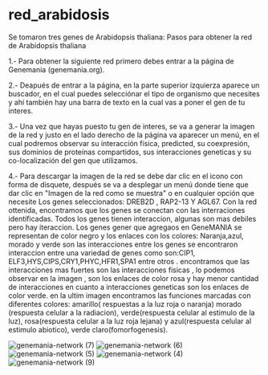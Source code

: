 # red_arabidosis
Se tomaron tres  genes de Arabidopsis thaliana:
Pasos para obtener la red de Arabidopsis thaliana                                                                                                                                                                                                                                                                                               

1.- Para obtener la siguiente red primero debes entrar a la página de Genemania (genemania.org).

2.- Deapués de entrar a la página, en la parte superior izquierza aparece un buscador, en el cual puedes selecciónar el tipo de organismo que necesites y ahí también hay una barra de texto en la cual vas a poner el gen de tu interes.

3.- Una vez que hayas puesto tu gen de interes, se va a generar la imagen de la red y justo en el lado derecho de la página va aparecer un menú, en el cual podremos observar su interacción fisica, predicted, su coexpresión, sus dominios de proteínas compartidos, sus interacciones geneticas y su co-localización del gen que utilizamos.

4.- Para descargar la imagen de la red se debe dar clic en el icono con forma de disquete, después se va a desplegar un menú donde tiene que dar clic en "Imagen de la red como se muestra" o en cualquier opción que necesite
Los genes seleccionados: DREB2D , RAP2-13 Y AGL67.
Con la red ottenida, encontramos que los genes se conectan con las interraciones identificadas. Todos los genes tienen interaccion, algunas son mas debiles pero hay iteraccion.
Los genes  gener que agregaos  en GeneMANIA se representan de color negro y los enlaces con los colores: Naranja,azul, morado y verde son las interacciones entre los genes
se encontraron interaccion entre una variedad de genes como son:CIP1, ELF3,HYS,CIPS,CRY1,PHYC,HFR1,SPA1 entre otros .
encontramos que las interacciones mas fuertes son las interacciones fisicas , lo podemos observar en la imagen , son los enlaces de color rosa y hay menor cantidad de interacciones en cuanto  a interacciones geneticas son los enlaces de color verde.
en la ultim imagen encontramos las funciones marcadas con diferentes colores: amarillo( respuestas a la luz roja o naranja) morado (respuesta celular a la radiacion), verde(respuesta celular al estimulo de la luz), rosa(respuesta celular a la luz roja lejana) y azul(respuesta celular al estimulo abiotico),  verde claro(fomorfogenesis).

![genemania-network (7)](https://user-images.githubusercontent.com/67028145/85821298-f33d7280-b73d-11ea-80f4-7b745e157927.jpg)
![genemania-network (6)](https://user-images.githubusercontent.com/67028145/85821301-f59fcc80-b73d-11ea-8050-23a21e404088.jpg)
![genemania-network (5)](https://user-images.githubusercontent.com/67028145/85821307-f9335380-b73d-11ea-9e2a-fc6ab358fe67.jpg)
![genemania-network (4)](https://user-images.githubusercontent.com/67028145/85821311-fb95ad80-b73d-11ea-9a0a-f20048328637.jpg)
![genemania-network (9)](https://user-images.githubusercontent.com/67028145/85821770-f9801e80-b73e-11ea-84c1-2bf171984bb4.jpg)

